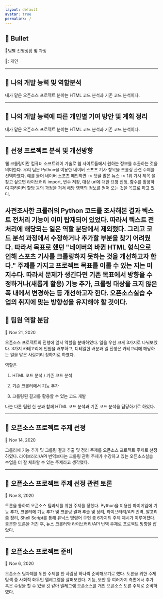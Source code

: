 ```yaml
---
layout: default
avatar: true
permalink: /
---
```

## 📌 Bullet
📍팀별 진행상황 및 과정

💭: 개인

---

## 💭 나의 개발 능력 및 역할분석
내가 맡은 오픈소스 프로젝트 분야는 HTML 코드 분석과 기존 코드 분석이다.

---

## 💭 나의 개발 능력에 따른 개인별 기여 방안 및 계획 정리
내가 맡은 오픈소스 프로젝트 분야는 HTML 코드 분석과 기존 코드 분석이다.

---

## 💭 선정 프로젝트 분석 및 개선방향
웹 크롤링이란 컴퓨터 소프트웨어 기술로 웹 사이트들에서 원하는 정보를 추출하는 것을 의미한다. 우리 팀은 Python을 이용한 네이버 스포츠 기사 항목을 크롤링 관련 주제를 선택하였다. 예를 들어 네이버 스포츠 메인화면 -> 댓글 많은 뉴스 -> 1위 기사 제목 을 찾고 싶으면 라이브러리 import, 변수 저장, 대상 url에 대한 요청 진행, 함수를 활용하여 파라미터 할당 등의 과정을 거쳐 해당 영역의 정보를 얻어 오는 것을 목표로 하고 있다.

사전조사한 크롤러의 Python 코드를 조사해본 결과 텍스트 전처리 기능이 이미 탑재되어 있었다. 따라서 텍스트 전처리에 해당되는 일은 역할 분담에서 제외했다. 그리고 코드 분석 과정에서 수정하거나 추가할 부분을 찾기 어려웠다. 따라서 목표로 했던 "네이버의 바뀐 HTML 형식으로 인해 스포츠 기사를 크롤링하지 못하는 것을 개선하고자 한다." 주제를 가지고 프로젝트 목표를 이룰 수 있는 지는 미지수다. 따라서 문제가 생긴다면 기존 목표에서 방향을 수정하거나(새롭게 활용) 기능 추가, 크롤링 대상을 크지 않은 폭 내에서 변경하는 등 개선하고자 한다. 오픈소스실습 수업의 취지에 맞는 방향성을 유지해야 할 것이다.
---

## 📍 팀원 역할 분담
📆 Nov 21, 2020

오픈소스 프로젝트의 진행에 앞서 역할을 분배하였다. 일을 우선 크게 3가지로 나눠보았다. 3가지 카테고리에 인원을 배부하고, 디테일한 배분과 일 진행은 카테고리에 해당하는 일을 맡은 사람끼리 정하기로 하였다.

역할은

1. HTML 코드 분석 / 기존 코드 분석

2. 기존 크롤러에서 기능 추가

3. 크롤링된 결과를 활용할 수 있는 코드 개발

나는 다른 팀원 한 분과 함께 HTML 코드 분석과 기존 코드 분석을 담당하기로 하였다.

---

## 📍 오픈소스 프로젝트 주제 선정
📆 Nov 14, 2020

크롤러에 기능 추가 및 크롤링 결과 추출 및 정리 주제를 오픈소스 프로젝트 주제로 선정하였다. 라이브러리/API 번역보다는 크롤링 관련 주제가 수강하고 있는 오픈소스실습 수업을 더 잘 체화할 수 있는 주제라고 생각했다.

---

## 📍 오픈소스 프로젝트 주제 선정 관련 토론
📆 Nov 8, 2020

토론을 통하여 오픈소스 팀과제를 위한 주제를 정했다. Python을 이용한 파이게임에 기능 추가, 크롤러에 기능 추가 및 크롤링 결과 추출 및 정리, 라이브러리/API 번역, 알고리즘 정리, Shell Script를 통해 유닉스 명령어 구현 총 6가지의 주제 제시가 이루어졌다. 충분한 토론을 거친 후, 뉴스 크롤러와 라이브러리/API 번역 주제로 프로젝트 방향을 잡았다.

---

## 📍 오픈소스 프로젝트 준비
📆 Nov 6, 2020

오픈소스 팀과제를 위한 주제를 한 사람당 하나씩 준비해오기로 했다. 토론을 위한 주제 탐색 중 사회적 화두인 텔레그램을 살펴보았다. 기능, 보안 등 여러가지 측면에서 추가 혹은 수정을 할 수 있을 것 같아 텔레그램 오픈소스를 개인 오픈소스 토론 주제로 준비하였다.
